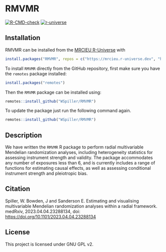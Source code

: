 # RMVMR

<!-- badges: start -->
[![R-CMD-check](https://github.com/WSpiller/RMVMR/actions/workflows/R-CMD-check.yaml/badge.svg)](https://github.com/WSpiller/RMVMR/actions/workflows/R-CMD-check.yaml)
[![r-universe](https://mrcieu.r-universe.dev/badges/RMVMR)](https://mrcieu.r-universe.dev/RMVMR)
<!-- badges: end -->

## Installation

RMVMR can be installed from the [MRCIEU R-Universe](https://mrcieu.r-universe.dev/) with

```r
install.packages("RMVMR", repos = c("https://mrcieu.r-universe.dev", "https://cloud.r-project.org"))
```

To install `RMVMR` directly from the GitHub repository, first make sure you have the `remotes` package installed:

```r
install.packages("remotes")
```

Then the `RMVMR` package can be installed using:

```r
remotes::install_github("WSpiller/RMVMR")
```

To update the package just run the following command again.

```r
remotes::install_github("WSpiller/RMVMR")
``` 

## Description

We have written the `RMVMR` R package to perform radial multivariable Mendelian randomization analyses, including heterogeneity
statistics for assessing instrument strength and validity. The package accommodates any number of exposures less than 6,
and is currently includes a range of functions for estimating causal effects, as well as assessing conditional instrument strength and pleiotropic bias.

## Citation

Spiller, W. Bowden, J and Sanderson E. Estimating and visualising multivariable Mendelian randomization analyses within a radial framework. medRxiv, 2023.04.04.23288134, doi: https://doi.org/10.1101/2023.04.04.23288134

## License

This project is licensed under GNU GPL v2.
